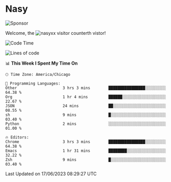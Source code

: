 # Nasy

<!--
<p align="center">
<img height="200" src="https://github-readme-stats.vercel.app/api?username=nasyxx&count_private=true&show_icons=true&theme=dracula&include_all_commits=true"/>
<img height="200" src="https://github-readme-stats.vercel.app/api/top-langs/?username=nasyxx&theme=dracula&hide=html,jupyter+notebook&count_private=true&show_icons=true"/>
</p>

  
----------------
-->

![Sponsor](https://img.shields.io/static/v1.svg?label=Sponsor&message=%E2%9D%A4&logo=GitHub&style=flat&color=pink)
 
Welcome, the ![nasyxx visitor counter](https://count.getloli.com/get/@nasyxx?theme=rule34)th vistor!
 
<!--START_SECTION:waka-->
![Code Time](http://img.shields.io/badge/Code%20Time-3%2C567%20hrs%208%20mins-blue)

![Lines of code](https://img.shields.io/badge/From%20Hello%20World%20I%27ve%20Written-6.3%20million%20lines%20of%20code-blue)

📊 **This Week I Spent My Time On** 

```text
🕑︎ Time Zone: America/Chicago

💬 Programming Languages: 
Other                    3 hrs 3 mins        ████████████████░░░░░░░░░   64.38 % 
Org                      1 hr 4 mins         ██████░░░░░░░░░░░░░░░░░░░   22.67 % 
JSON                     24 mins             ██░░░░░░░░░░░░░░░░░░░░░░░   08.55 % 
sh                       9 mins              █░░░░░░░░░░░░░░░░░░░░░░░░   03.40 % 
Python                   2 mins              ░░░░░░░░░░░░░░░░░░░░░░░░░   01.00 % 

🔥 Editors: 
Chrome                   3 hrs 3 mins        ████████████████░░░░░░░░░   64.38 % 
Emacs                    1 hr 31 mins        ████████░░░░░░░░░░░░░░░░░   32.22 % 
Zsh                      9 mins              █░░░░░░░░░░░░░░░░░░░░░░░░   03.40 % 
```


 Last Updated on 17/06/2023 08:29:27 UTC
<!--END_SECTION:waka-->

<!-- ![visitors](https://visitor-badge.laobi.icu/badge?page_id=nasyxx.nasyxx) -->

